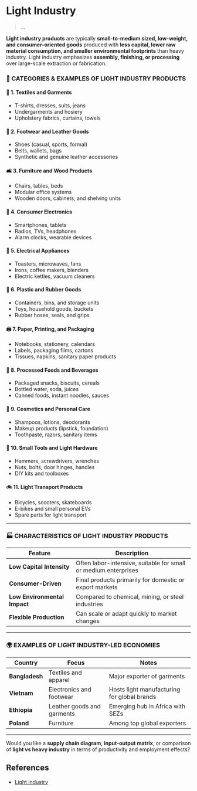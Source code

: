 # Light Industry

> ...

**Light industry products** are typically **small-to-medium sized, low-weight, and consumer-oriented goods** produced with **less capital, lower raw material consumption, and smaller environmental footprints** than heavy industry. Light industry emphasizes **assembly, finishing, or processing** over large-scale extraction or fabrication.

### 🧰 CATEGORIES & EXAMPLES OF LIGHT INDUSTRY PRODUCTS

#### 🧵 1. **Textiles and Garments**

* T-shirts, dresses, suits, jeans
* Undergarments and hosiery
* Upholstery fabrics, curtains, towels

#### 🥿 2. **Footwear and Leather Goods**

* Shoes (casual, sports, formal)
* Belts, wallets, bags
* Synthetic and genuine leather accessories

#### 🛋 3. **Furniture and Wood Products**

* Chairs, tables, beds
* Modular office systems
* Wooden doors, cabinets, and shelving units

#### 📱 4. **Consumer Electronics**

* Smartphones, tablets
* Radios, TVs, headphones
* Alarm clocks, wearable devices

#### 🔌 5. **Electrical Appliances**

* Toasters, microwaves, fans
* Irons, coffee makers, blenders
* Electric kettles, vacuum cleaners

#### 🧯 6. **Plastic and Rubber Goods**

* Containers, bins, and storage units
* Toys, household goods, buckets
* Rubber hoses, seals, and grips

#### 🖨 7. **Paper, Printing, and Packaging**

* Notebooks, stationery, calendars
* Labels, packaging films, cartons
* Tissues, napkins, sanitary paper products

#### 🍪 8. **Processed Foods and Beverages**

* Packaged snacks, biscuits, cereals
* Bottled water, soda, juices
* Canned foods, instant noodles, sauces

#### 💄 9. **Cosmetics and Personal Care**

* Shampoos, lotions, deodorants
* Makeup products (lipstick, foundation)
* Toothpaste, razors, sanitary items

#### 🧰 10. **Small Tools and Light Hardware**

* Hammers, screwdrivers, wrenches
* Nuts, bolts, door hinges, handles
* DIY kits and toolboxes

#### 🚲 11. **Light Transport Products**

* Bicycles, scooters, skateboards
* E-bikes and small personal EVs
* Spare parts for light transport

---

### 🏭 CHARACTERISTICS OF LIGHT INDUSTRY PRODUCTS

| Feature                      | Description                                                     |
| ---------------------------- | --------------------------------------------------------------- |
| **Low Capital Intensity**    | Often labor-intensive, suitable for small or medium enterprises |
| **Consumer-Driven**          | Final products primarily for domestic or export markets         |
| **Low Environmental Impact** | Compared to chemical, mining, or steel industries               |
| **Flexible Production**      | Can scale or adapt quickly to market changes                    |

---

### 🌍 EXAMPLES OF LIGHT INDUSTRY-LED ECONOMIES

| Country        | Focus                      | Notes                                       |
| -------------- | -------------------------- | ------------------------------------------- |
| **Bangladesh** | Textiles and apparel       | Major exporter of garments                  |
| **Vietnam**    | Electronics and footwear   | Hosts light manufacturing for global brands |
| **Ethiopia**   | Leather goods and garments | Emerging hub in Africa with SEZs            |
| **Poland**     | Furniture                  | Among top global exporters                  |

---

Would you like a **supply chain diagram**, **input-output matrix**, or comparison of **light vs heavy industry** in terms of productivity and employment effects?


## References

- [Light industry](https://en.wikipedia.org/wiki/Light_industry)
